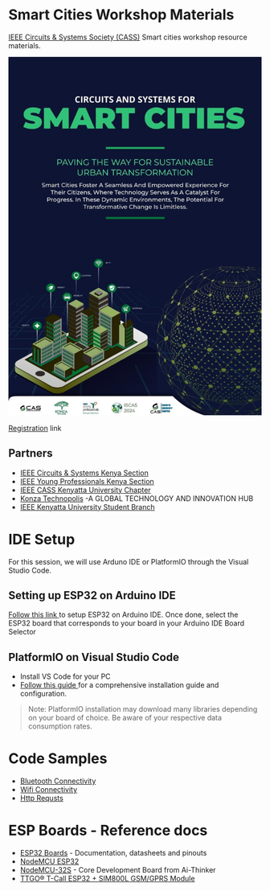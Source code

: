 # Smart Cities Workshop Materials
[IEEE Circuits & Systems Society (CASS)](https://ieee-cas.org/) Smart cities workshop resource materials.  
  

![Event Poster](imgs/poster.jpg)
  
[Registration](https://events.vtools.ieee.org/m/362961) link

## Partners
- [IEEE Circuits & Systems Kenya Section](https://www.linkedin.com/company/casskenya/?viewAsMember=true)
- [IEEE Young Professionals Kenya Section](https://www.linkedin.com/company/ieeeypkenya/)
- [IEEE CASS Kenyatta University Chapter](https://www.linkedin.com/company/ieee-cass-kenyatta-university/)
- [Konza Technopolis](https://konza.go.ke/)  -A GLOBAL TECHNOLOGY AND INNOVATION HUB
- [IEEE Kenyatta University Student Branch](https://www.linkedin.com/company/ieee-ku-sb/about/)

# IDE Setup 
For this session, we will use Arduno IDE or PlatformIO through the Visual Studio Code. 
## Setting up ESP32 on Arduino IDE
[Follow this link ](https://dronebotworkshop.com/esp32-intro/) to setup ESP32 on Arduino IDE. Once done, select the ESP32 board that corresponds to your board in your Arduino IDE Board Selector

## PlatformIO on Visual Studio Code
- Install VS Code for your PC
- [Follow this guide ](https://docs.platformio.org/en/latest/integration/ide/vscode.html) for a comprehensive installation guide and configuration.
  
> Note: PlatformIO installation may download many libraries depending on your board of choice. Be aware of your respective data consumption rates.
  

# Code Samples
- [Bluetooth Connectivity](./samples/bluetooth.ino)
- [Wifi Connectivity](./samples/wifi.ino)
- [Http Requsts](./samples/httprequests.ino)

# ESP Boards - Reference docs
- [ESP32 Boards](https://docs.espressif.com/projects/esp-idf/en/v4.3/esp32/hw-reference/modules-and-boards.html) - Documentation, datasheets and pinouts
- [NodeMCU ESP32](https://esphome.io/devices/nodemcu_esp32.html)
- [NodeMCU-32S](https://docs.ai-thinker.com/en/esp32/boards/nodemcu_32s) - Core Development Board from Ai-Thinker
- [TTGO® T-Call ESP32 + SIM800L GSM/GPRS Module](https://github.com/Xinyuan-LilyGO/LilyGo-T-Call-SIM800/blob/master/doc/SIM800L_IP5306.MD)